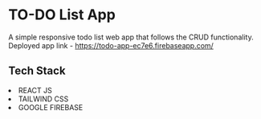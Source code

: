 # TO-DO List App 

A simple responsive todo list web app that follows the CRUD functionality.  
Deployed app link - https://todo-app-ec7e6.firebaseapp.com/
<h2>Tech Stack</h2>
<li> REACT JS</li>
<li> TAILWIND CSS</li> 
<li> GOOGLE FIREBASE </li> 
 
